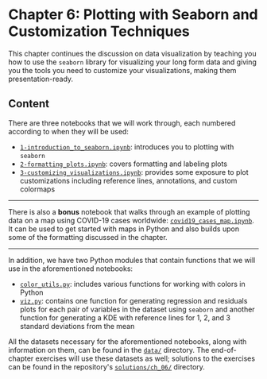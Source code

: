 # Chapter 6: Plotting with Seaborn and Customization Techniques

This chapter continues the discussion on data visualization by teaching you how to use the `seaborn` library for visualizing your long form data and giving you the tools you need to customize your visualizations, making them presentation-ready.

## Content

There are three notebooks that we will work through, each numbered according to when they will be used:

- [`1-introduction_to_seaborn.ipynb`](1-introduction_to_seaborn.ipynb): introduces you to plotting with `seaborn`
- [`2-formatting_plots.ipynb`](2-formatting_plots.ipynb): covers formatting and labeling plots
- [`3-customizing_visualizations.ipynb`](3-customizing_visualizations.ipynb): provides some exposure to plot customizations including reference lines, annotations, and custom colormaps

-----

There is also a **bonus** notebook that walks through an example of plotting data on a map using COVID-19 cases worldwide: [`covid19_cases_map.ipynb`](covid19_cases_map.ipynb). It can be used to get started with maps in Python and also builds upon some of the formatting discussed in the chapter.

-----

In addition, we have two Python modules that contain functions that we will use in the aforementioned notebooks:

- [`color_utils.py`](color_utils.py): includes various functions for working with colors in Python
- [`viz.py`](viz.py): contains one function for generating regression and residuals plots for each pair of variables in the dataset using `seaborn` and another function for generating a KDE with reference lines for 1, 2, and 3 standard deviations from the mean

All the datasets necessary for the aforementioned notebooks, along with information on them, can be found in the [`data/`](data) directory. The end-of-chapter exercises will use these datasets as well; solutions to the exercises can be found in the repository's [`solutions/ch_06/`](../solutions/ch_06) directory.

